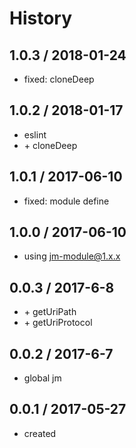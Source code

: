# History

## 1.0.3 / 2018-01-24
- fixed: cloneDeep

## 1.0.2 / 2018-01-17
- eslint
- \+ cloneDeep

## 1.0.1 / 2017-06-10
- fixed: module define

## 1.0.0 / 2017-06-10
- using jm-module@1.x.x

## 0.0.3 / 2017-6-8
* \+ getUriPath
* \+ getUriProtocol

## 0.0.2 / 2017-6-7
* global jm

## 0.0.1 / 2017-05-27
* created